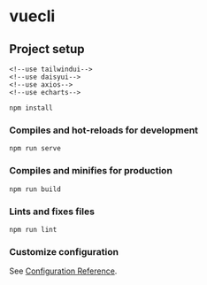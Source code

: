 # vuecli

## Project setup
```angular2html
<!--use tailwindui-->
<!--use daisyui-->
<!--use axios-->
<!--use echarts-->
```
```
npm install
```

### Compiles and hot-reloads for development
```
npm run serve
```

### Compiles and minifies for production
```
npm run build
```

### Lints and fixes files
```
npm run lint
```

### Customize configuration
See [Configuration Reference](https://cli.vuejs.org/config/).
